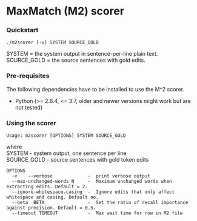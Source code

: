 # MaxMatch (M2) scorer

### Quickstart

```
./m2scorer [-v] SYSTEM SOURCE_GOLD 
```
SYSTEM = the system output in sentence-per-line plain text.
SOURCE_GOLD = the source sentences with gold edits.


### Pre-requisites
The following dependencies have to be installed to use the M^2 scorer.

* Python (>= 2.6.4, <= 3.7, older and newer versions might work but are not tested)


### Using the scorer
```
Usage: m2scorer [OPTIONS] SYSTEM SOURCE_GOLD
```
where   
 SYSTEM          -   system output, one sentence per line   
 SOURCE_GOLD     -   source sentences with gold token edits   
```
OPTIONS
  -v    --verbose             -  print verbose output
  --max-unchanged-words N     -  Maximum unchanged words when extracting edits. Default = 2.
  --ignore-whitespace-casing  -  Ignore edits that only affect whitespace and casing. Default no.
  --beta  BETA                -  Set the ratio of recall importance against precision. Default = 0.5.
  --timeout TIMEOUT           -  Max wait time for row in M2 file
```